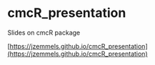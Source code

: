 # cmcR_presentation
Slides on cmcR package

[https://jzemmels.github.io/cmcR_presentation](https://jzemmels.github.io/cmcR_presentation)
